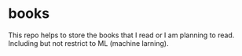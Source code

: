 # books
This repo helps to store the books that I read or I am planning to read. Including but not restrict to ML (machine larning).
